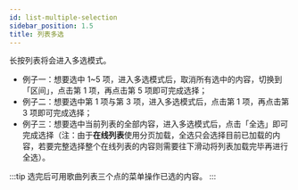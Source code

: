 ```yaml
---
id: list-multiple-selection
sidebar_position: 1.5
title: 列表多选
---
```


长按列表将会进入多选模式。

- 例子一：想要选中 1~5 项，进入多选模式后，取消所有选中的内容，切换到「区间」，点击第 1 项，再点击第 5 项即可完成选择；
- 例子二：想要选中第 1 项与第 3 项，进入多选模式后，点击第 1 项，再点击第 3 项即可完成选择；
- 例子三：想要选中当前列表的全部内容，进入多选模式后，点击「全选」即可完成选择（注：由于**在线列表**使用分页加载，全选只会选择目前已加载的内容，若要完整选择整个在线列表的内容则需要往下滑动将列表加载完毕再进行全选）。

:::tip
选完后可用歌曲列表三个点的菜单操作已选的内容。
:::
